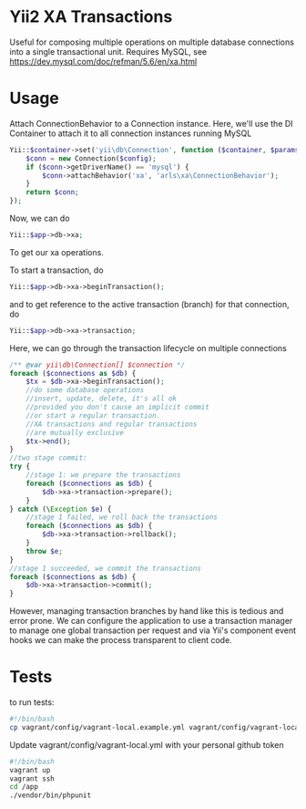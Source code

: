 Yii2 XA Transactions
===================
Useful for composing multiple operations on multiple database connections into a single transactional unit.
Requires MySQL, see https://dev.mysql.com/doc/refman/5.6/en/xa.html

Usage
===================
Attach ConnectionBehavior to a Connection instance. Here, we'll use the DI Container to attach it to all connection instances running MySQL
```PHP
Yii::$container->set('yii\db\Connection', function ($container, $params, $config) {
    $conn = new Connection($config);
    if ($conn->getDriverName() == 'mysql') {
        $conn->attachBehavior('xa', 'arls\xa\ConnectionBehavior');
    }
    return $conn;
});
```
Now, we can do
```PHP
Yii::$app->db->xa;
```
To get our xa operations. 

To start a transaction, do
```PHP
Yii::$app->db->xa->beginTransaction();
```
and to get reference to the active transaction (branch) for that connection, do 
```PHP
Yii::$app->db->xa->transaction;
```
Here, we can go through the transaction lifecycle on multiple connections
```PHP
/** @var yii\db\Connection[] $connection */
foreach ($connections as $db) {
    $tx = $db->xa->beginTransaction();
    //do some database operations
    //insert, update, delete, it's all ok
    //provided you don't cause an implicit commit
    //or start a regular transaction.
    //XA transactions and regular transactions
    //are mutually exclusive
    $tx->end();
}
//two stage commit:
try {
    //stage 1: we prepare the transactions
    foreach ($connections as $db) {
        $db->xa->transaction->prepare();
    }
} catch (\Exception $e) {
    //stage 1 failed, we roll back the transactions
    foreach ($connections as $db) {
        $db->xa->transaction->rollback();
    }
    throw $e;
}
//stage 1 succeeded, we commit the transactions
foreach ($connections as $db) {
    $db->xa->transaction->commit();
}
```
However, managing transaction branches by hand like this is tedious and error prone. We can configure the application to use a transaction manager to manage one global transaction per request and via Yii's component event hooks we can make the process transparent to client code.

Tests
===================
to run tests:

```bash
#!/bin/bash
cp vagrant/config/vagrant-local.example.yml vagrant/config/vagrant-local.yml
```
Update vagrant/config/vagrant-local.yml with your personal github token

```bash
#!/bin/bash
vagrant up
vagrant ssh
cd /app
./vendor/bin/phpunit
```
